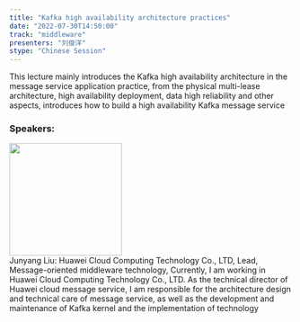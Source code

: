 ```yaml
---
title: "Kafka high availability architecture practices"
date: "2022-07-30T14:50:00"
track: "middleware"
presenters: "刘俊洋"
stype: "Chinese Session"
---
```

This lecture mainly introduces the Kafka high availability architecture in the message service application practice, from the physical multi-lease architecture, high availability deployment, data high reliability and other aspects, introduces how to build a high availability Kafka message service
 ### Speakers: 
 <img src="images/speaker/1225.png" width="200" /><br>Junyang Liu: Huawei Cloud Computing Technology Co., LTD, Lead, Message-oriented middleware technology, Currently, I am working in Huawei Cloud Computing Technology Co., LTD. As the technical director of Huawei cloud message service, I am responsible for the architecture design and technical care of message service, as well as the development and maintenance of Kafka kernel and the implementation of technology

 